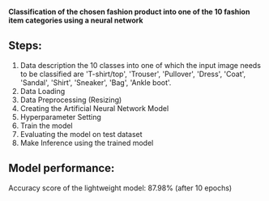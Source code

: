 **Classification of the chosen fashion product into one of the 10 fashion item categories using a neural network**

## Steps: 
1. Data description
the 10 classes into one of which the input image needs to be classified are 'T-shirt/top', 'Trouser', 'Pullover', 'Dress', 'Coat', 'Sandal', 'Shirt', 'Sneaker', 'Bag', 'Ankle boot'.
3. Data Loading 
4. Data Preprocessing (Resizing)
5. Creating the Artificial Neural Network Model
6. Hyperparameter Setting
7. Train the model
8. Evaluating the model on test dataset 
9. Make Inference using the trained model

## Model performance:
Accuracy score of the lightweight model: 87.98% (after 10 epochs)
